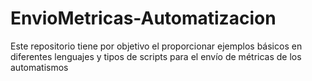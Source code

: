 # EnvioMetricas-Automatizacion
Este repositorio tiene por objetivo el proporcionar ejemplos básicos en diferentes lenguajes y tipos de scripts para el envío de métricas de los automatismos
